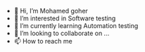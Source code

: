 - 👋 Hi, I’m Mohamed goher
- 👀 I’m interested in Software testing
- 🌱 I’m currently learning Automation testing
- 💞️ I’m looking to collaborate on ...
- 📫 How to reach me 

<!---
Goharian7/Goharian7 is a ✨ special ✨ repository because its `README.md` (this file) appears on your GitHub profile.
You can click the Preview link to take a look at your changes.
--->
